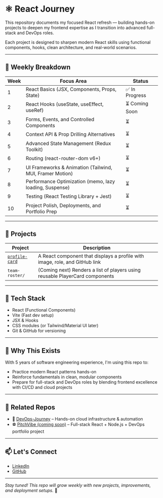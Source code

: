 # ⚛️ React Journey

This repository documents my focused React refresh — building hands-on projects to deepen my frontend expertise as I transition into advanced full-stack and DevOps roles.

Each project is designed to sharpen modern React skills using functional components, hooks, clean architecture, and real-world scenarios.

---

## 📅 Weekly Breakdown

| Week | Focus Area                                               | Status         |
| ---- | -------------------------------------------------------- | -------------- |
| 1    | React Basics (JSX, Components, Props, State)             | ✅ In Progress |
| 2    | React Hooks (useState, useEffect, useRef)                | ⏳ Coming Soon |
| 3    | Forms, Events, and Controlled Components                 | ⏳             |
| 4    | Context API & Prop Drilling Alternatives                 | ⏳             |
| 5    | Advanced State Management (Redux Toolkit)                | ⏳             |
| 6    | Routing (react-router-dom v6+)                           | ⏳             |
| 7    | UI Frameworks & Animation (Tailwind, MUI, Framer Motion) | ⏳             |
| 8    | Performance Optimization (memo, lazy loading, Suspense)  | ⏳             |
| 9    | Testing (React Testing Library + Jest)                   | ⏳             |
| 10   | Project Polish, Deployments, and Portfolio Prep          | ⏳             |

---

## 🧩 Projects

| Project                           | Description                                                                  |
| --------------------------------- | ---------------------------------------------------------------------------- |
| [`profile-card`](./profile-card/) | A React component that displays a profile with image, role, and GitHub link  |
| `team-roster/`                    | (Coming next) Renders a list of players using reusable PlayerCard components |

---

## 🧰 Tech Stack

- React (Functional Components)
- Vite (Fast dev setup)
- JSX & Hooks
- CSS modules (or Tailwind/Material UI later)
- Git & GitHub for versioning

---

## 💼 Why This Exists

With 5 years of software engineering experience, I'm using this repo to:

- Practice modern React patterns hands-on
- Reinforce fundamentals in clean, modular components
- Prepare for full-stack and DevOps roles by blending frontend excellence with CI/CD and cloud projects

---

## 🔗 Related Repos

- 🔧 [DevOps-Journey](https://github.com/gerardinhoo/DevOps-Journey) – Hands-on cloud infrastructure & automation
- ⚽ [PitchVibe (coming soon)](#) – Full-stack React + Node.js + DevOps portfolio project

---

## 📫 Let's Connect

- [LinkedIn](https://linkedin.com/in/gerardinhoo)
- [GitHub](https://github.com/gerardinhoo)

---

_Stay tuned! This repo will grow weekly with new projects, improvements, and deployment setups._ 🚀
